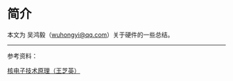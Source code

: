# 简介

本文为 吴鸿毅（wuhongyi@qq.com）关于硬件的一些总结。

----

参考资料：

[核电子技术原理（王芝英）](http://wuhongyi.cn/HardwareNote/pdf/核电子技术原理（王芝英）.pdf)
